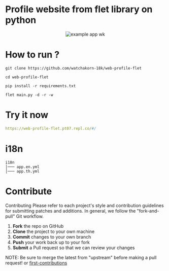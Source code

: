 # Profile website from flet library on python

<p align="center"><img src="https://media.discordapp.net/attachments/585069498986397707/1030101354535981117/rtset.gif?width=408&height=428" alt="example app wk" /></p>

# How to run ?
```
git clone https://github.com/watchakorn-18k/web-profile-flet
```
```
cd web-profile-flet
```
```
pip install -r requirements.txt
```
```
flet main.py -d -r -w
```

# Try it now
```yaml
https://web-profile-flet.pt07.repl.co/#/
```

# i18n
```
i18n
│─── app.en.yml
│─── app.th.yml 
```

# Contribute
Contributing
Please refer to each project's style and contribution guidelines for submitting patches and additions. In general, we follow the "fork-and-pull" Git workflow.

1. **Fork** the repo on GitHub
2. **Clone** the project to your own machine
3. **Commit** changes to your own branch
4. **Push** your work back up to your fork
5. **Submit** a Pull request so that we can review your changes

NOTE: Be sure to merge the latest from "upstream" before making a pull request! or
[first-contributions](https://github.com/firstcontributions/first-contributions)